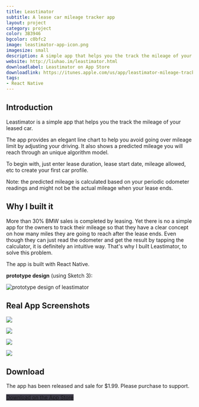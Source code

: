 ```yaml
---
title: Leastimator
subtitle: A lease car mileage tracker app
layout: project
category: project
color: 3B3946
bgcolor: c0bfc2
image: leastimator-app-icon.png
imagesize: small
description: A simple app that helps you the track the mileage of your leased car.
website: http://liuhao.im/leastimator.html
downloadlabel: Leastimator on App Store
downloadlink: https://itunes.apple.com/us/app/leastimator-mileage-tracker/id1228501014?ls=1&mt=8
tags:
- React Native
---
```


## Introduction

Leastimator is a simple app that helps you the track the mileage of your leased car.

The app provides an elegant line chart to help you avoid going over mileage limit by adjusting your driving. It also shows a predicted mileage you will reach through an unique algorithm model.

To begin with, just enter lease duration, lease start date, mileage allowed, etc to create your first car profile.

Note: the predicted mileage is calculated based on your periodic odometer readings and might not be the actual mileage when your lease ends.

## Why I built it

More than 30% BMW sales is completed by leasing. Yet there is no a simple app for the owners to track their mileage so that they have a clear concept on how many miles they are going to reach after the lease ends. Even though they can just read the odometer and get the result by tapping the calculator, it is definitely an intuitive way. That's why I built Leastimator, to solve this problem.

The app is built with React Native.

__prototype design__ (using Sketch 3):

![prototype design of leastimator](/images/leastimator_prototype.png)


## Real App Screenshots

![](/images/leastimator-screenshot-1.png)

![](/images/leastimator-screenshot-2.png)

![](/images/leastimator-screenshot-3.png)

![](/images/leastimator-screenshot-4.png)

## Download

The app has been released and sale for $1.99. Please purchase to support.

<a href="https://itunes.apple.com/us/app/leastimator-mileage-tracker/id1228501014?ls=1&mt=8" class="button" style="background-color: #3B3946">Download on the App Store</a>